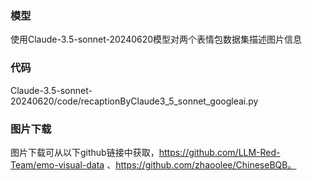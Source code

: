 ### 模型
使用Claude-3.5-sonnet-20240620模型对两个表情包数据集描述图片信息

### 代码
Claude-3.5-sonnet-20240620/code/recaptionByClaude3_5_sonnet_googleai.py

### 图片下载
图片下载可从以下github链接中获取，https://github.com/LLM-Red-Team/emo-visual-data 、https://github.com/zhaoolee/ChineseBQB。